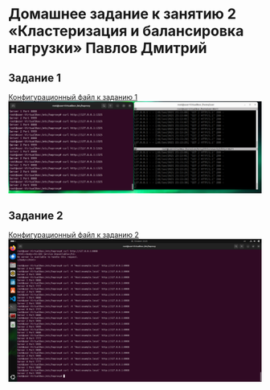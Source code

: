 # Домашнее задание к занятию 2 «Кластеризация и балансировка нагрузки» Павлов Дмитрий

## Задание 1

[Конфигурационный файл к заданию 1](/haproxy_config/zadanie_01_haproxy.cfg)  
![скриншот к заданию 1](/pic/pic01.png)

## Задание 2

[Конфигурационный файл к заданию 2](/haproxy_config/zadanie_02_haproxy.cfg)  
![скриншот к заданию 2](/pic/pic02.png)

